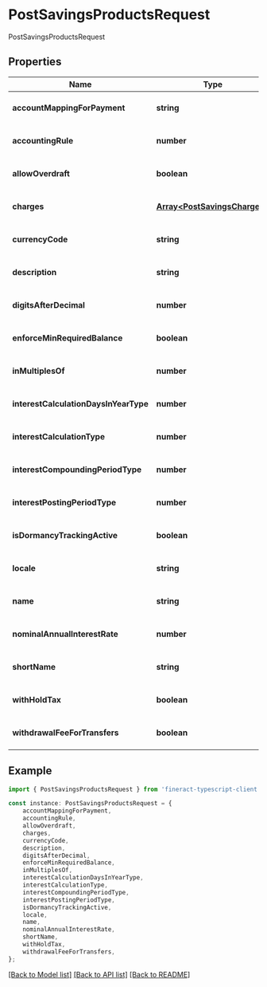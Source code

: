 # PostSavingsProductsRequest

PostSavingsProductsRequest

## Properties

Name | Type | Description | Notes
------------ | ------------- | ------------- | -------------
**accountMappingForPayment** | **string** |  | [optional] [default to undefined]
**accountingRule** | **number** |  | [optional] [default to undefined]
**allowOverdraft** | **boolean** |  | [optional] [default to undefined]
**charges** | [**Array&lt;PostSavingsCharges&gt;**](PostSavingsCharges.md) |  | [optional] [default to undefined]
**currencyCode** | **string** |  | [optional] [default to undefined]
**description** | **string** |  | [optional] [default to undefined]
**digitsAfterDecimal** | **number** |  | [optional] [default to undefined]
**enforceMinRequiredBalance** | **boolean** |  | [optional] [default to undefined]
**inMultiplesOf** | **number** |  | [optional] [default to undefined]
**interestCalculationDaysInYearType** | **number** |  | [optional] [default to undefined]
**interestCalculationType** | **number** |  | [optional] [default to undefined]
**interestCompoundingPeriodType** | **number** |  | [optional] [default to undefined]
**interestPostingPeriodType** | **number** |  | [optional] [default to undefined]
**isDormancyTrackingActive** | **boolean** |  | [optional] [default to undefined]
**locale** | **string** |  | [optional] [default to undefined]
**name** | **string** |  | [optional] [default to undefined]
**nominalAnnualInterestRate** | **number** |  | [optional] [default to undefined]
**shortName** | **string** |  | [optional] [default to undefined]
**withHoldTax** | **boolean** |  | [optional] [default to undefined]
**withdrawalFeeForTransfers** | **boolean** |  | [optional] [default to undefined]

## Example

```typescript
import { PostSavingsProductsRequest } from 'fineract-typescript-client';

const instance: PostSavingsProductsRequest = {
    accountMappingForPayment,
    accountingRule,
    allowOverdraft,
    charges,
    currencyCode,
    description,
    digitsAfterDecimal,
    enforceMinRequiredBalance,
    inMultiplesOf,
    interestCalculationDaysInYearType,
    interestCalculationType,
    interestCompoundingPeriodType,
    interestPostingPeriodType,
    isDormancyTrackingActive,
    locale,
    name,
    nominalAnnualInterestRate,
    shortName,
    withHoldTax,
    withdrawalFeeForTransfers,
};
```

[[Back to Model list]](../README.md#documentation-for-models) [[Back to API list]](../README.md#documentation-for-api-endpoints) [[Back to README]](../README.md)
